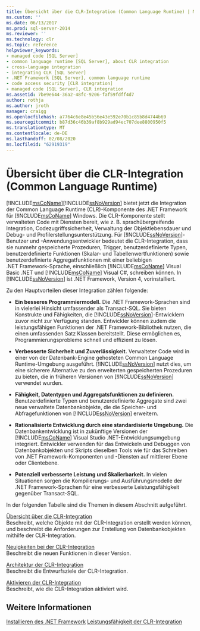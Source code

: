 ```yaml
---
title: Übersicht über die CLR-Integration (Common Language Runtime) | Microsoft-Dokumentation
ms.custom: ''
ms.date: 06/13/2017
ms.prod: sql-server-2014
ms.reviewer: ''
ms.technology: clr
ms.topic: reference
helpviewer_keywords:
- managed code [SQL Server]
- common language runtime [SQL Server], about CLR integration
- cross-language integration
- integrating CLR [SQL Server]
- .NET Framework [SQL Server], common language runtime
- code access security [CLR integration]
- managed code [SQL Server], CLR integration
ms.assetid: 7be9e644-36a2-48fc-9206-faf59fdff4d7
author: rothja
ms.author: jroth
manager: craigg
ms.openlocfilehash: a7764c6e8e45b56e43e592e70b1c85b8d4744b69
ms.sourcegitcommit: b87d36c46b39af8b929ad94ec707dee8800950f5
ms.translationtype: MT
ms.contentlocale: de-DE
ms.lasthandoff: 02/08/2020
ms.locfileid: "62919319"
---
```

# <a name="common-language-runtime-clr-integration-overview"></a>Übersicht über die CLR-Integration (Common Language Runtime)
  [!INCLUDE[msCoName](../../../includes/msconame-md.md)][!INCLUDE[ssNoVersion](../../../includes/ssnoversion-md.md)] bietet jetzt die Integration der Common Language Runtime (CLR)-Komponente des .NET Framework für [!INCLUDE[msCoName](../../../includes/msconame-md.md)] Windows. Die CLR-Komponente stellt verwalteten Code mit Diensten bereit, wie z. B. sprachübergreifende Integration, Codezugriffssicherheit, Verwaltung der Objektlebensdauer und Debug- und Profilerstellungsunterstützung. Für [!INCLUDE[ssNoVersion](../../../includes/ssnoversion-md.md)]-Benutzer und -Anwendungsentwickler bedeutet die CLR-Integration, dass sie nunmehr gespeicherte Prozeduren, Trigger, benutzerdefinierte Typen, benutzerdefinierte Funktionen (Skalar- und Tabellenwertfunktionen) sowie benutzerdefinierte Aggregatfunktionen mit einer beliebigen .NET Framework-Sprache, einschließlich [!INCLUDE[msCoName](../../../includes/msconame-md.md)] Visual Basic .NET und [!INCLUDE[msCoName](../../../includes/msconame-md.md)] Visual C#, schreiben können. In [!INCLUDE[ssNoVersion](../../../includes/ssnoversion-md.md)] ist .NET Framework, Version 4, vorinstalliert.  
  
 Zu den Hauptvorteilen dieser Integration zählen folgende:  
  
-   **Ein besseres Programmiermodell.** Die .NET Framework-Sprachen sind in vielerlei Hinsicht umfassender als Transact-SQL. Sie bieten Konstrukte und Fähigkeiten, die [!INCLUDE[ssNoVersion](../../../includes/ssnoversion-md.md)]-Entwicklern zuvor nicht zur Verfügung standen. Entwickler können zudem die leistungsfähigen Funktionen der .NET Framework-Bibliothek nutzen, die einen umfassenden Satz Klassen bereitstellt. Diese ermöglichen es, Programmierungsprobleme schnell und effizient zu lösen.  
  
-   **Verbesserte Sicherheit und Zuverlässigkeit.** Verwalteter Code wird in einer von der Datenbank-Engine gehosteten Common Language Runtime-Umgebung ausgeführt. 
  [!INCLUDE[ssNoVersion](../../../includes/ssnoversion-md.md)] nutzt dies, um eine sicherere Alternative zu den erweiterten gespeicherten Prozeduren zu bieten, die in früheren Versionen von [!INCLUDE[ssNoVersion](../../../includes/ssnoversion-md.md)] verwendet wurden.  
  
-   **Fähigkeit, Datentypen und Aggregatsfunktionen zu definieren.** Benutzerdefinierte Typen und benutzerdefinierte Aggregate sind zwei neue verwaltete Datenbankobjekte, die die Speicher- und Abfragefunktionen von [!INCLUDE[ssNoVersion](../../../includes/ssnoversion-md.md)] erweitern.  
  
-   **Rationalisierte Entwicklung durch eine standardisierte Umgebung.** Die Datenbankentwicklung ist in zukünftige Versionen der [!INCLUDE[msCoName](../../../includes/msconame-md.md)] Visual Studio .NET-Entwicklungsumgebung integriert. Entwickler verwenden für das Entwickeln und Debuggen von Datenbankobjekten und Skripts dieselben Tools wie für das Schreiben von .NET Framework-Komponenten und -Diensten auf mittlerer Ebene oder Clientebene.  
  
-   **Potenziell verbesserte Leistung und Skalierbarkeit.** In vielen Situationen sorgen die Kompilierungs- und Ausführungsmodelle der .NET Framework-Sprachen für eine verbesserte Leistungsfähigkeit gegenüber Transact-SQL.  
  
 In der folgenden Tabelle sind die Themen in diesem Abschnitt aufgeführt.  
  
 [Übersicht über die CLR-Integration](clr-integration-overview.md)  
 Beschreibt, welche Objekte mit der CLR-Integration erstellt werden können, und beschreibt die Anforderungen zur Erstellung von Datenbankobjekten mithilfe der CLR-Integration.  
  
 [Neuigkeiten bei der CLR-Integration](clr-integration-what-s-new.md)  
 Beschreibt die neuen Funktionen in dieser Version.  
  
 [Architektur der CLR-Integration](../../database-engine/dev-guide/architecture-of-clr-integration.md)  
 Beschreibt die Entwurfsziele der CLR-Integration.  
  
 [Aktivieren der CLR-Integration](clr-integration-enabling.md)  
 Beschreibt, wie die CLR-Integration aktiviert wird.  
  
## <a name="see-also"></a>Weitere Informationen  
 [Installieren des .NET Framework](https://technet.microsoft.com/library/ms166014\(v=SQL.105\).aspx)   
 [Leistungsfähigkeit der CLR-Integration](clr-integration-architecture-performance.md)  
  
  
